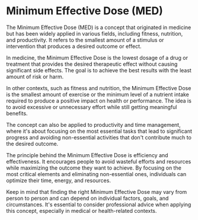 # Minimum Effective Dose (MED)

The Minimum Effective Dose (MED) is a concept that originated in medicine but has been widely applied in various fields, including fitness, nutrition, and productivity. It refers to the smallest amount of a stimulus or intervention that produces a desired outcome or effect.

In medicine, the Minimum Effective Dose is the lowest dosage of a drug or treatment that provides the desired therapeutic effect without causing significant side effects. The goal is to achieve the best results with the least amount of risk or harm.

In other contexts, such as fitness and nutrition, the Minimum Effective Dose is the smallest amount of exercise or the minimum level of a nutrient intake required to produce a positive impact on health or performance. The idea is to avoid excessive or unnecessary effort while still getting meaningful benefits.

The concept can also be applied to productivity and time management, where it's about focusing on the most essential tasks that lead to significant progress and avoiding non-essential activities that don't contribute much to the desired outcome.

The principle behind the Minimum Effective Dose is efficiency and effectiveness. It encourages people to avoid wasteful efforts and resources while maximizing the outcome they want to achieve. By focusing on the most critical elements and eliminating non-essential ones, individuals can optimize their time, energy, and resources.

Keep in mind that finding the right Minimum Effective Dose may vary from person to person and can depend on individual factors, goals, and circumstances. It's essential to consider professional advice when applying this concept, especially in medical or health-related contexts.